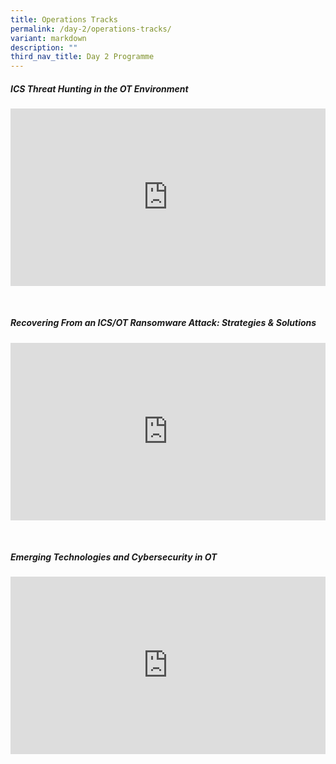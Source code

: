 ```yaml
---
title: Operations Tracks
permalink: /day-2/operations-tracks/
variant: markdown
description: ""
third_nav_title: Day 2 Programme
---
```

#####  ICS Threat Hunting in the OT Environment 
<p></p><div class="video-container">
<iframe width="853" height="315" src="https://www.youtube.com/embed/cdiqTXefqnI?si=duIMqa9m7b13NPWc" frameborder="0" allow="accelerometer; autoplay; encrypted-media; gyroscope; picture-in-picture" allowfullscreen=""></iframe></div><p></p><br>

#####  Recovering From an ICS/OT Ransomware Attack: Strategies &amp; Solutions
<p></p><div class="video-container">
<iframe width="853" height="315" src="https://www.youtube.com/embed/V4mRENE9iJI?si=Frpo2zYopfmgrNaH" frameborder="0" allow="accelerometer; autoplay; encrypted-media; gyroscope; picture-in-picture" allowfullscreen=""></iframe></div><p></p><br>

##### Emerging Technologies and Cybersecurity in OT
<p></p><div class="video-container">
<iframe width="853" height="315" src="https://www.youtube.com/embed/PILv2fvCQEA?si=t8DZ4opSaLJEJ9S2" frameborder="0" allow="accelerometer; autoplay; encrypted-media; gyroscope; picture-in-picture" allowfullscreen=""></iframe></div><p></p><br>



<style type="text/css"> 
	    .video-container {
      position: relative;
      padding-bottom: 56.25%; /* 16:9 */
      height: 0;
    }
    .video-container iframe {
      position: absolute;
      top: 0;
      left: 0;
      width: 100%;
      height: 100%;
    }
	</style>